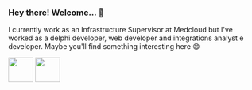 ### Hey there! Welcome... 👋

I currently work as an Infrastructure Supervisor at Medcloud but 
I've worked as a delphi developer, web developer and integrations 
analyst e developer. Maybe you'll find something interesting here 😄

<div>
  <a href="https://www.linkedin.com/in/giusepe-budny-675111110" target="_blank"><img src="https://cdn-icons-png.flaticon.com/512/174/174857.png" height=50 width=50 target="_blank"></a>
  <a href = "https://www.instagram.com/giubudny"><img src="https://upload.wikimedia.org/wikipedia/commons/a/a5/Instagram_icon.png" width=50 height=50 target="_blank"></a>
</div>

<div>
  
 </div>

<!--
**gb18/gb18** is a ✨ _special_ ✨ repository because its `README.md` (this file) appears on your GitHub profile.

Here are some ideas to get you started:

- 🔭 I’m currently working on ...
- 🌱 I’m currently learning ...
- 👯 I’m looking to collaborate on ...
- 🤔 I’m looking for help with ...
- 💬 Ask me about ...
- 📫 How to reach me: ...
- 😄 Pronouns: ...
- ⚡ Fun fact: ...
-->
